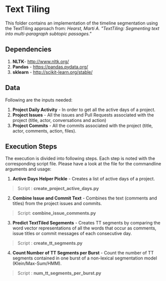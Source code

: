 # Text Tiling

This folder contains an implementation of the timeline segmentation using the TextTiling approach from: _Hearst, Marti A. "TextTiling: Segmenting text into multi-paragraph subtopic passages."_

## Dependencies
1. __NLTK__- http://www.nltk.org/
2. __Pandas__ - https://pandas.pydata.org/
3. __sklearn__ - http://scikit-learn.org/stable/

## Data
Following are the inputs needed:
1. __Project Daily Activity__ - In order to get all the active days of a project.
2. __Project Issues__ - All the issues and Pull Requests associated with the project (title, actor, conversations and action)
3. __Project Commits__ - All the commits associated with the project (title, actor, comments, action, files).

## Execution Steps
The execution is divided into following steps. Each step is noted with the corresponding script file. Please have a look at the file for the commandline arguments and usage:

1. __Active Days Helper Pickle__ - Creates a list of active days of a project.
> Script : __create_project_active_days.py__

2. __Combine Issue and Commit Text__ - Combines the text (comments and titles) from the project issues and commits.
> Script: __combine_issue_comments.py__ 

3. __Predict TextTiled Segements__ - Creates TT segments by comparing the word vector representations of all the words that occur as comments, issue titles or commit messages of each consecutive day.
> Script : __create_tt_segments.py__
4. __Count Number of TT Segments per Burst__ - Count the number of TT segments contained in one burst of a non-lexical segmentation model (Klein/Max-Sum/HMM).
> Script : __num_tt_segments_per_burst.py__
